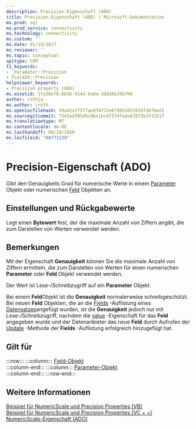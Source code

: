 ```yaml
---
description: Precision-Eigenschaft (ADO)
title: Precision-Eigenschaft (ADO) | Microsoft-Dokumentation
ms.prod: sql
ms.prod_service: connectivity
ms.technology: connectivity
ms.custom: ''
ms.date: 01/19/2017
ms.reviewer: ''
ms.topic: conceptual
apitype: COM
f1_keywords:
- _Parameter::Precision
- Field20::Precision
helpviewer_keywords:
- Precision property [ADO]
ms.assetid: 1fa38e78-6b5b-414d-ba0a-3dd26b29b766
author: rothja
ms.author: jroth
ms.openlocfilehash: 59a42a7f577ae8f4712e679853d53939fd6f6ed1
ms.sourcegitcommit: 7345e4f05d6c06e1bcd73747a4a47873b3f3251f
ms.translationtype: MT
ms.contentlocale: de-DE
ms.lasthandoff: 08/24/2020
ms.locfileid: "88773139"
---
```

# <a name="precision-property-ado"></a>Precision-Eigenschaft (ADO)
Gibt den Genauigkeits Grad für numerische Werte in einem [Parameter](./parameter-object.md) Objekt oder numerischen [Feld](./field-object.md) Objekten an.  
  
## <a name="settings-and-return-values"></a>Einstellungen und Rückgabewerte  
 Legt einen **Bytewert** fest, der die maximale Anzahl von Ziffern angibt, die zum Darstellen von Werten verwendet werden.  
  
## <a name="remarks"></a>Bemerkungen  
 Mit der Eigenschaft **Genauigkeit** können Sie die maximale Anzahl von Ziffern ermitteln, die zum Darstellen von Werten für einen numerischen **Parameter** oder **Feld** Objekt verwendet werden.  
  
 Der Wert ist Lese-/Schreibzugriff auf ein **Parameter** Objekt.  
  
 Bei einem **Feld**Objekt ist die **Genauigkeit** normalerweise schreibgeschützt. Bei neuen **Feld** Objekten, die an die [Fields](./fields-collection-ado.md) -Auflistung eines [Datensatzes](./record-object-ado.md)angefügt wurden, ist die **Genauigkeit** jedoch nur mit Lese-/Schreibzugriff, nachdem die [value](./value-property-ado.md) -Eigenschaft für das **Feld** angegeben wurde und der Datenanbieter das neue **Feld** durch Aufrufen der [Update](./update-method.md) -Methode der **Fields** -Auflistung erfolgreich hinzugefügt hat.  
  
## <a name="applies-to"></a>Gilt für  

:::row:::
    :::column:::
        [Field-Objekt](./field-object.md)  
    :::column-end:::
    :::column:::
        [Parameter-Objekt](./parameter-object.md)  
    :::column-end:::
:::row-end:::

## <a name="see-also"></a>Weitere Informationen  
 [Beispiel für NumericScale und Precision Properties (VB)](./numericscale-and-precision-properties-example-vb.md)   
 [Beispiel für NumericScale und Precision Properties (VC + +)](./numericscale-and-precision-properties-example-vc.md)   
 [NumericScale-Eigenschaft (ADO)](./numericscale-property-ado.md)